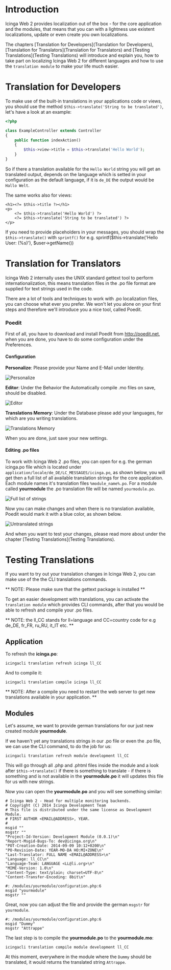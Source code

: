 # Introduction

Icinga Web 2 provides localization out of the box - for the core application and the modules, that means
that you can with a lightness use existent localizations, update or even create you own localizations.

The chapters [Translation for Developers](Translation for Developers),
[Translation for Translators](Translation for Translators) and [Testing Translations](Testing Translations) will
introduce and explain you, how to take part on localizing Icinga Web 2 for different languages and how to use the
`translation module` to make your life much easier.

# Translation for Developers

To make use of the built-in translations in your applications code or views, you should use the method
`$this->translate('String to be translated')`, let's have a look at an example:

```php
<?php

class ExampleController extends Controller
{
    public function indexAction()
    {
        $this->view->title = $this->translate('Hello World');
    }
}
```

So if there a translation available for the `Hello World` string you will get an translated output, depends on the
language which is setted in your configuration as the default language, if it is `de_DE` the output would be
`Hallo Welt`.

The same works also for views:

```
<h1><?= $this->title ?></h1>
<p>
    <?= $this->translate('Hello World') ?>
    <?= $this->translate('String to be translated') ?>
</p>
```

If you need to provide placeholders in your messages, you should wrap the `$this->translate()` with `sprintf()` for e.g.
    sprintf($this->translate('Hello User: (%s)'), $user->getName())

# Translation for Translators

Icinga Web 2 internally uses the UNIX standard gettext tool to perform internationalization, this means translation
files in the .po file format are supplied for text strings used in the code.

There are a lot of tools and techniques to work with .po localization files, you can choose what ever you prefer. We
won't let you alone on your first steps and therefore we'll introduce you a nice tool, called Poedit.

### Poedit

First of all, you have to download and install Poedit from http://poedit.net, when you are done, you have to do some
configuration under the Preferences.

#### Configuration

__Personalize__: Please provide your Name and E-Mail under Identity.

![Personalize](/img/translation/doc/poedit_001.png)

__Editor__: Under the Behavior the Automatically compile .mo files on save, should be disabled.

![Editor](/img/translation/doc/poedit_002.png)

__Translations Memory__: Under the Database please add your languages, for which are you writing translations.

![Translations Memory](/img/translation/doc/poedit_003.png)

When you are done, just save your new settings.

#### Editing .po files

To work with Icinga Web 2 .po files, you can open for e.g. the german icinga.po file which is located under
`application/locale/de_DE/LC_MESSAGES/icinga.po`, as shown below, you will get then a full list of all available
translation strings for the core application. Each module names it's translation files `%module_name%.po`. For a
module called __yourmodule__ the .po translation file will be named `yourmodule.po`.


![Full list of strings](/img/translation/doc/poedit_004.png)

Now you can make changes and when there is no translation available, Poedit would mark it with a blue color, as shown
below.

![Untranslated strings](/img/translation/doc/poedit_005.png)

And when you want to test your changes, please read more about under the chapter
[Testing Translations](Testing Translations).

# Testing Translations

If you want to try out your translation changes in Icinga Web 2, you can make use of the the CLI translations commands.

** NOTE: Please make sure that the gettext package is installed **

To get an easier development with translations, you can activate the `translation module` which provides CLI commands,
after that you would be able to refresh and compile your .po files.


** NOTE: the ll_CC stands for ll=language and CC=country code for e.g de_DE, fr_FR, ru_RU, it_IT etc. **

## Application

To refresh the __icinga.po__:

    icingacli translation refresh icinga ll_CC

And to compile it:

    icingacli translation compile icinga ll_CC

** NOTE: After a compile you need to restart the web server to get new translations available in your application. **

## Modules

Let's assume, we want to provide german translations for our just new created module __yourmodule__.

If we haven't yet any translations strings in our .po file or even the .po file, we can use the CLI command, to do the
job for us:

    icingacli translation refresh module development ll_CC

This will go through all .php and .phtml files inside the module and a look after `$this->translate()` if there is
something to translate - if there is something and is not available in the __yourmodule.po__ it will updates this file
for us with new
strings.

Now you can open the __yourmodule.po__ and you will see something similar:

    # Icinga Web 2 - Head for multiple monitoring backends.
    # Copyright (C) 2014 Icinga Development Team
    # This file is distributed under the same license as Development Module.
    # FIRST AUTHOR <EMAIL@ADDRESS>, YEAR.
    #
    msgid ""
    msgstr ""
    "Project-Id-Version: Development Module (0.0.1)\n"
    "Report-Msgid-Bugs-To: dev@icinga.org\n"
    "POT-Creation-Date: 2014-09-09 10:12+0200\n"
    "PO-Revision-Date: YEAR-MO-DA HO:MI+ZONE\n"
    "Last-Translator: FULL NAME <EMAIL@ADDRESS>\n"
    "Language: ll_CC\n"
    "Language-Team: LANGUAGE <LL@li.org>\n"
    "MIME-Version: 1.0\n"
    "Content-Type: text/plain; charset=UTF-8\n"
    "Content-Transfer-Encoding: 8bit\n"

    #: /modules/yourmodule/configuration.php:6
    msgid "yourmodule"
    msgstr ""

Great, now you can adjust the file and provide the german `msgstr` for `yourmodule`.

    #: /modules/yourmodule/configuration.php:6
    msgid "Dummy"
    msgstr "Attrappe"

The last step is to compile the __yourmodule.po__ to the __yourmodule.mo__:

    icingacli translation compile module development ll_CC

At this moment, everywhere in the module where the `Dummy` should be translated, it would returns the translated
string `Attrappe`.